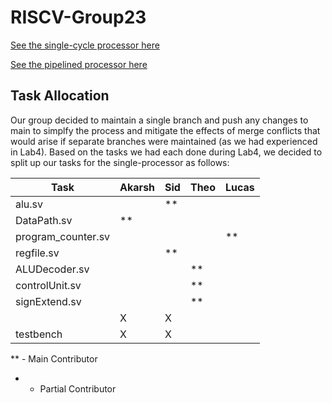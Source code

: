 # RISCV-Group23


[See the single-cycle processor here](./rtl_single_cycle)

[See the pipelined processor here](./rtl_pipelining)

## Task Allocation

Our group decided to maintain a single branch and push any changes to main to simplfy the process and mitigate the effects of merge conflicts that would arise if separate branches were maintained (as we had experienced in Lab4). Based on the tasks we had each done during Lab4, we decided to split up our tasks for the single-processor as follows:

| Task       | Akarsh | Sid | Theo | Lucas |
|------------|--------|-----|------|-------|
| alu.sv     |        |  **   |      |       |
| DataPath.sv     |  ** |     |      |       |
| program_counter.sv   |        |     |      |    **   |
| regfile.sv     |        |   **  |      |       |
| ALUDecoder.sv     |        |     |   **   |       |
| controlUnit.sv     |        |     |   **   |       |
| signExtend.sv     |        |     |    **  |       |
|       |   X     |  X   |     |       |
| testbench     |   X     |  X   |     |       |

** - Main Contributor
* - Partial Contributor


